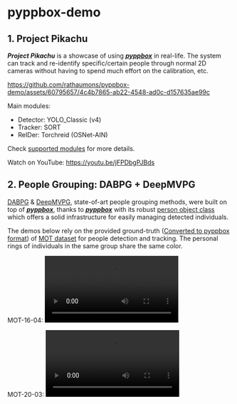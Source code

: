 # pyppbox-demo

## 1. Project Pikachu

***Project Pikachu*** is a showcase of using [***pyppbox***](https://github.com/rathaumons/pyppbox) in real-life. The system can track and re-identify specific/certain people through normal 2D cameras without having to spend much effort on the calibration, etc.

https://github.com/rathaumons/pyppbox-demo/assets/60795657/4c4b7865-ab22-4548-ad0c-d157635ae99c

Main modules:
- Detector: YOLO_Classic (v4)
- Tracker: SORT
- ReIDer: Torchreid (OSNet-AIN)

Check [supported modules](https://rathaumons.github.io/pyppbox/pyppbox/modules.html) for more details.

Watch on YouTube: https://youtu.be/jFPDbgPJBds

## 2. People Grouping: DABPG + DeepMVPG

[DABPG]() & [DeepMVPG](), state-of-art people grouping methods, were built on top of [***pyppbox***](https://github.com/rathaumons/pyppbox), thanks to [***pyppbox***](https://github.com/rathaumons/pyppbox) with its robust [person object class](https://rathaumons.github.io/pyppbox/pyppbox/utils.html#pyppbox.utils.persontools.Person) which offers a solid infrastructure for easily managing detected individuals. 

The demos below rely on the provided ground-truth ([Converted to pyppbox format](https://rathaumons.github.io/pyppbox/pyppbox/utils.html#module-pyppbox.utils.mot2pyppbox)) of [MOT dataset](https://motchallenge.net/) for people detection and tracking. The personal rings of individuals in the same group share the same color.

MOT-16-04:
<video src="https://github.com/user-attachments/assets/4dc32eb2-caae-4dc8-82b5-0a36ab3fa202"></video>

MOT-20-03:
<video src="https://github.com/user-attachments/assets/1079b8fc-ad31-4549-bb57-2cc1a9beb359"></video>
